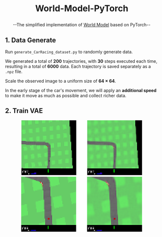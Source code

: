 # <p align="center">World-Model-PyTorch</p>
<p align="center">--The simplified implementation of <a href="https://proceedings.neurips.cc/paper/2018/hash/2de5d16682c3c35007e4e92982f1a2ba-Abstract.html">World Model</a> based on PyTorch--</p>

## 1. Data Generate
Run `generate_CarRacing_dataset.py` to randomly generate data.

We generated a total of **200** trajectories, with **30** steps executed each time, resulting in a total of **6000** data. Each trajectory is saved separately as a `.npz` file.

Scale the observed image to a uniform size of **64 $\times$ 64**.

In the early stage of the car's movement, we will apply an **additional speed** to make it move as much as possible and collect richer data.

## 2. Train VAE
<div align=center>
<img src="demo/vae_1.png" width="400px">
</div>
<div align=center>
<img src="demo/vae_2.png" width="400px">
</div>
